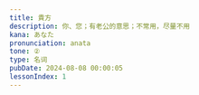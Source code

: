 ```yaml
---
title: 貴方
description: 你、您；有老公的意思；不常用，尽量不用
kana: あなた
pronunciation: anata
tone: ②
type: 名词
pubDate: 2024-08-08 00:00:05
lessonIndex: 1
---
```


